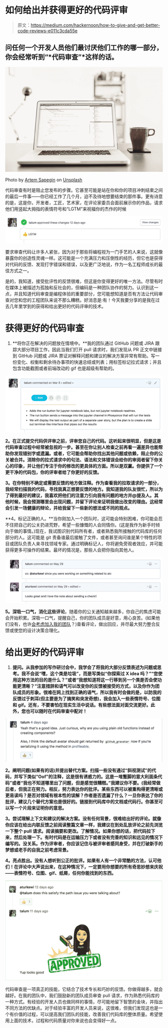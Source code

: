 # 如何给出并获得更好的代码评审

> 原文：<https://medium.com/hackernoon/how-to-give-and-get-better-code-reviews-e011c3cda55e>

## 问任何一个开发人员他们最讨厌他们工作的哪一部分，你会经常听到“*代码审查”*这样的话。

![](img/ff973e6090928afa2603908c1de4dcb3.png)

Photo by [Artem Sapegin](https://unsplash.com/photos/DErxVSSQNdM?utm_source=unsplash&utm_medium=referral&utm_content=creditCopyText) on [Unsplash](https://unsplash.com/search/photos/code?utm_source=unsplash&utm_medium=referral&utm_content=creditCopyText)

代码审查有时是阻止您发布的步骤。它甚至可能是站在你和你的项目冲刺结束之间的最后一件事——你已经工作了几个月，迫不及待地想要结束的那件事。更有诗意的是，这是你，开发者，工匠，艺术家，在评论家委员会面前展示你的作品，请求他们用竖起大拇指的表情符号和“LGTM”来祝福你的杰作的时候

![](img/c9ffc587fb4806d8bfeca549146e9952.png)

要求审查代码让许多人紧张，因为对于那些将编程视为一门手艺的人来说，这就像暴露你的创造性灵魂一样。这可能是一个充满压力和压倒性的经历，但它也是获得对代码的反馈、发现打字错误和错误，以及更广泛地说，作为一名工程师成长的最佳方式之一。

是的，我知道，接受批评性的反馈很难，但这是你变得更好的唯一方法。尽管有时在媒体上被描述为孤独和反社会的，但编码是一种团队协作的努力。认识到这一点，并且知道代码审查是编程体验的重要部分，您可能想知道是否有方法让代码审查对您和您的工程团队来说不那么糟糕。好消息是:有！今天我要分享的是我在过去几年里学到的获得和给出更好的代码评审的技术。

# **获得更好的代码审查**

1.  **将你正在解决的问题放在情境中。**我的团队通过 GitHub 问题或 JIRA 跟踪大部分项目工作，因此当我们打开 pull 请求时，我们发现从 PR 正文中链接到 GitHub 问题或 JIRA 票证对解释问题和建议的解决方案非常有帮助。写一份变化、权衡和剩余待办事项的快速总结或列表；用标签标记拉式请求；并且包含功能截图或者前端改动的 gif 也是超级有帮助的。

![](img/09783878a2058c0ec3f2296718588686.png)

**2。在正式提交代码供评审之前，评审您自己的代码。这听起来很明显，但是这是代码审查过程中经常被忽视的一步。甚至在你让别人检查之前再看一遍差异也能帮助你发现错别字或遗漏。或者，它可能会帮助你找出其他问题或依赖，阻止你的公关被合并。消除你的拉式请求中的句法、语法和文体错误会给你的审阅者留下你关心的印象，并让他们专注于你的修改的更具体的方面。所以是双赢。你提供了一个更干净的代码包，你的评审者给了你更好的反馈。**

**3。在你特别不确定或需要反馈的地方做注释。作为查看我的拉取请求的一部分，我经常扫描我的代码，寻找我真正想要反馈的地方。我知道我的队友很忙，所以为了得到最好的建议，我喜欢把他们的注意力引向我有问题的地方并@提及人。其他时候，我会预测哪里会出现问题，并留下评论来证明我做出改变的理由。这经常会引发一场健康的辩论，并给我留下一些新的想法或不同的观点。**

**4。标记正确的人。**当你刚加入一个团队时，这可能会特别困难，你可能会忍不住把自己的公关扔进荒野，希望一些慷慨的人会同情你。(这是我作为新手时倾向于做的事情。)现在，我试图识别代码所有者，或者熟悉我所接触的代码库的任何部分的人。这可能是 git 责备谁最后接触了文件，或者甚至询问谁是某个特性的项目或团队负责人来寻找领域专家。通过明确标记人，你将避免旁观者效应，并可能获得更多可操作的结果。最坏的情况是，那些人会把你指向其他人。

![](img/cb637dee0e27a350ca6d30d278884b84.png)

**5。深吸一口气，消化这些评论**。随着你的公关通知越来越多，你自己的焦虑可能会开始积累。深吸一口气，提醒自己，你的团队成员是好意，用心良苦。(如果他们没有，也许[会考虑加入我的团队](https://flatironschool.com/careers/view-posting/?gh_jid=51001)？)查看评论，做出回应，并尽最大努力整合反馈或使您的设计决策合理化。

# **给出更好的代码评审**

1.  **提问。从我参加的写作研讨会中，我学会了将我的大部分反馈表述为问题或思考。我不会说“嘿，这个类是垃圾”，而是写类似“你探索过 X idea 吗？”“您使用这种方法的目的是什么？”或者“我想知道将这一行移到另一个类是否会使功能更清晰？”注意措辞和语气可以改变你的反馈被接受的方式，以及你作为团队成员的形象。很难在网上找到正确的语气，所以我有时会做的是，以防我的反馈过于刺耳(但主要是为了搞笑和突发奇想)，我会加入一些表情符号、位图和 gif。还有，不要害怕在现实生活中说话。有些想法面对面交流更好。此外，您也可以随时在代码审查中配对！**

![](img/b59bc9d70d2f27e13f7ed6c9e6509ffb.png)

**2。阐明问题(如果有的话)并提出替代方案。扫描一些没有通过“斜视测试”的代码，并写下类似“Oof”的注释，这是很有诱惑力的。这是一堆蹩脚的意大利面条代码”或者“我也不知道哪里出了问题，但是感觉很糟糕。”我建议你不要。(我经常做后者，但我正在努力。相反，努力表达你的批评。某些东西可以被重构得更清晰或更易读吗？是否对领域有根本性的误解？作者是否遗漏了什么？一旦你表达了你的批评，建议几个替代方案也是很好的。链接到代码库中的文档或代码行。你甚至可以写一个片段来证明你的意思。**

**3。尝试理解上下文和建议的解决方案。没有任何背景，很难给出好的评论。就像你应该在给出内联反馈之前阅读整篇文章一样，我建议在到处乱放评论之前先浏览一下整个 pull 请求。阅读摘要和更改。了解情况。如果你想的话，把代码拉下来，然后处理一下。有时代码是在运输压力下或者没有完善的知识和远见的情况下编写的。没关系。作为评审者，你应该记住与被评审者感同身受，并在打破新手的梦想或老手的自我之前考虑背景。**

**4。亮点胜出。没有人想听到公正的批评。如果有人有一个非常酷的方法，认可他们！在评论中大声说出来，在这种情况下，一定要用你想要的所有奇思妙想来庆祝——表情符号、位图、gif、纸屑，任何你能找到的东西。**

![](img/eb8eac9932a062e6c08bac36fd139686.png)

代码审查是一项真正的技能，它结合了技术专长和巧妙的反馈。你做得越多，就会越好。在我的团队中，我们鼓励新的团队成员审查 pull 请求，作为熟悉代码库的一种方式。有经验的开发人员也做同样的事情，尽可能地留下智慧的金块，并指出不同方法的优缺点。对于经验丰富的开发人员来说，这很难，但我们发现这也是一个有价值的过程，可以提高我们团队的技能，改善我们代码库的整体质量。希望使用上面的技术，过程和代码质量对你来说也会变得好一点。